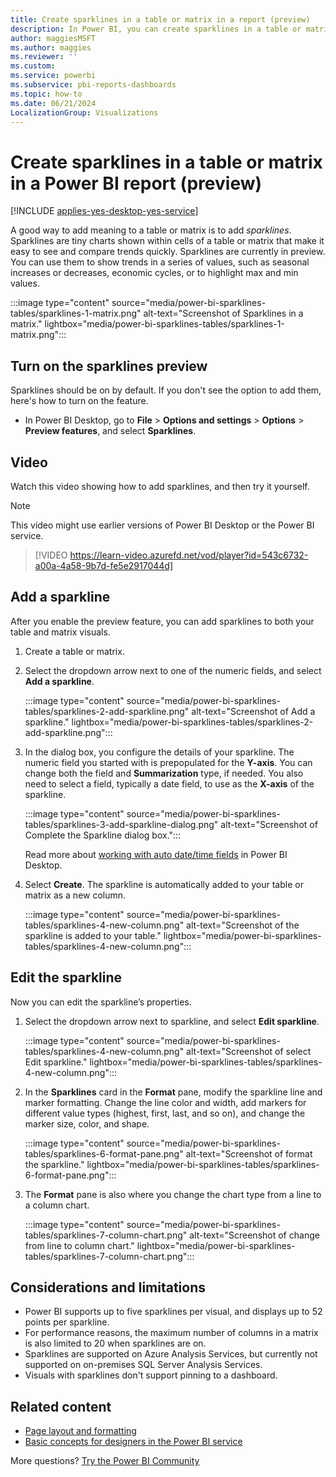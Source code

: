 ```yaml
---
title: Create sparklines in a table or matrix in a report (preview)
description: In Power BI, you can create sparklines in a table or matrix in a Power BI report. Sparklines are currently in preview.
author: maggiesMSFT
ms.author: maggies
ms.reviewer: ''
ms.custom:
ms.service: powerbi
ms.subservice: pbi-reports-dashboards
ms.topic: how-to
ms.date: 06/21/2024
LocalizationGroup: Visualizations
---
```

# Create sparklines in a table or matrix in a Power BI report (preview)

[!INCLUDE [applies-yes-desktop-yes-service](../includes/applies-yes-desktop-yes-service.md)]

A good way to add meaning to a table or matrix is to add *sparklines*. Sparklines are tiny charts shown within cells of a table or matrix that make it easy to see and compare trends quickly. Sparklines are currently in preview. You can use them to show trends in a series of values, such as seasonal increases or decreases, economic cycles, or to highlight max and min values.

:::image type="content" source="media/power-bi-sparklines-tables/sparklines-1-matrix.png" alt-text="Screenshot of Sparklines in a matrix." lightbox="media/power-bi-sparklines-tables/sparklines-1-matrix.png":::

## Turn on the sparklines preview

Sparklines should be on by default. If you don't see the option to add them, here's how to turn on the feature.

- In Power BI Desktop, go to **File** > **Options and settings** > **Options** > **Preview features**, and select **Sparklines**.

## Video

Watch this video showing how to add sparklines, and then try it yourself.

> [!NOTE]
> This video might use earlier versions of Power BI Desktop or the Power BI service.

> [!VIDEO https://learn-video.azurefd.net/vod/player?id=543c6732-a00a-4a58-9b7d-fe5e2917044d]

## Add a sparkline

After you enable the preview feature, you can add sparklines to both your table and matrix visuals. 

1. Create a table or matrix.
1. Select the dropdown arrow next to one of the numeric fields, and select **Add a sparkline**.

    :::image type="content" source="media/power-bi-sparklines-tables/sparklines-2-add-sparkline.png" alt-text="Screenshot of Add a sparkline." lightbox="media/power-bi-sparklines-tables/sparklines-2-add-sparkline.png":::

1. In the dialog box, you configure the details of your sparkline. The numeric field you started with is prepopulated for the **Y-axis**. You can change both the field and **Summarization** type, if needed. You also need to select a field, typically a date field, to use as the **X-axis** of the sparkline.

    :::image type="content" source="media/power-bi-sparklines-tables/sparklines-3-add-sparkline-dialog.png" alt-text="Screenshot of Complete the Sparkline dialog box.":::

    Read more about [working with auto date/time fields](../transform-model/desktop-auto-date-time.md#work-with-auto-datetime) in Power BI Desktop.

1. Select **Create**. The sparkline is automatically added to your table or matrix as a new column.

    :::image type="content" source="media/power-bi-sparklines-tables/sparklines-4-new-column.png" alt-text="Screenshot of the sparkline is added to your table." lightbox="media/power-bi-sparklines-tables/sparklines-4-new-column.png":::

## Edit the sparkline

Now you can edit the sparkline’s properties.

1. Select the dropdown arrow next to sparkline, and select **Edit sparkline**.

    :::image type="content" source="media/power-bi-sparklines-tables/sparklines-4-new-column.png" alt-text="Screenshot of select Edit sparkline." lightbox="media/power-bi-sparklines-tables/sparklines-4-new-column.png":::

1. In the **Sparklines** card in the **Format** pane, modify the sparkline line and marker formatting. Change the line color and width, add markers for different value types (highest, first, last, and so on), and change the marker size, color, and shape.

    :::image type="content" source="media/power-bi-sparklines-tables/sparklines-6-format-pane.png" alt-text="Screenshot of format the sparkline." lightbox="media/power-bi-sparklines-tables/sparklines-6-format-pane.png":::

1. The **Format** pane is also where you change the chart type from a line to a column chart.

    :::image type="content" source="media/power-bi-sparklines-tables/sparklines-7-column-chart.png" alt-text="Screenshot of change from line to column chart." lightbox="media/power-bi-sparklines-tables/sparklines-7-column-chart.png":::

## Considerations and limitations

- Power BI supports up to five sparklines per visual, and displays up to 52 points per sparkline.
- For performance reasons, the maximum number of columns in a matrix is also limited to 20 when sparklines are on.
- Sparklines are supported on Azure Analysis Services, but currently not supported on on-premises SQL Server Analysis Services.
- Visuals with sparklines don't support pinning to a dashboard.

## Related content

- [Page layout and formatting](/training/modules/visuals-in-power-bi/12-formatting)
- [Basic concepts for designers in the Power BI service](../fundamentals/service-basic-concepts.md)

More questions? [Try the Power BI Community](https://community.powerbi.com/)
